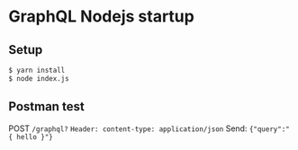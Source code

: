 # GraphQL Nodejs startup

## Setup
```sh
$ yarn install
$ node index.js
```

## Postman test
POST `/graphql?` 
`Header: content-type: application/json`
Send: `{"query":"{ hello }"}`